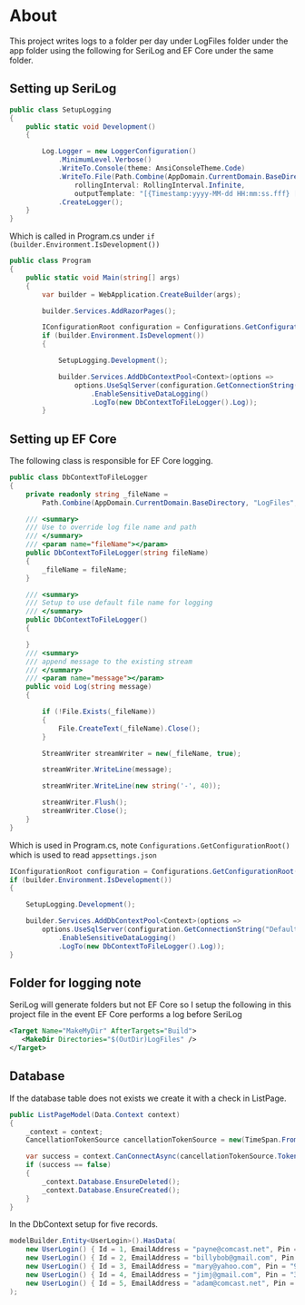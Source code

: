 ﻿# About

This project writes logs to a folder per day under LogFiles folder under the app folder using the following for SeriLog and EF Core under the same folder.

## Setting up SeriLog

```csharp
public class SetupLogging
{
    public static void Development()
    {

        Log.Logger = new LoggerConfiguration()
            .MinimumLevel.Verbose()
            .WriteTo.Console(theme: AnsiConsoleTheme.Code)
            .WriteTo.File(Path.Combine(AppDomain.CurrentDomain.BaseDirectory, "LogFiles", $"{Now.Year}-{Now.Month}-{Now.Day}", "Log.txt"),
                rollingInterval: RollingInterval.Infinite,
                outputTemplate: "[{Timestamp:yyyy-MM-dd HH:mm:ss.fff} [{Level}] {Message}{NewLine}{Exception}")
            .CreateLogger();
    }
}
```

Which is called in Program.cs under `if (builder.Environment.IsDevelopment())`

```csharp
public class Program
{
    public static void Main(string[] args)
    {
        var builder = WebApplication.CreateBuilder(args);

        builder.Services.AddRazorPages();

        IConfigurationRoot configuration = Configurations.GetConfigurationRoot();
        if (builder.Environment.IsDevelopment())
        {

            SetupLogging.Development();

            builder.Services.AddDbContextPool<Context>(options =>
                options.UseSqlServer(configuration.GetConnectionString("DefaultConnection"))
                    .EnableSensitiveDataLogging()
                    .LogTo(new DbContextToFileLogger().Log));
        }
```

## Setting up EF Core

The following class is responsible for EF Core logging.

```csharp
public class DbContextToFileLogger
{
    private readonly string _fileName = 
        Path.Combine(AppDomain.CurrentDomain.BaseDirectory, "LogFiles", $"{Now.Year}-{Now.Month}-{Now.Day}", $"EF_Log.txt");

    /// <summary>
    /// Use to override log file name and path
    /// </summary>
    /// <param name="fileName"></param>
    public DbContextToFileLogger(string fileName)
    {
        _fileName = fileName;
    }

    /// <summary>
    /// Setup to use default file name for logging
    /// </summary>
    public DbContextToFileLogger()
    {

    }
    /// <summary>
    /// append message to the existing stream
    /// </summary>
    /// <param name="message"></param>
    public void Log(string message)
    {

        if (!File.Exists(_fileName))
        {
            File.CreateText(_fileName).Close();
        }

        StreamWriter streamWriter = new(_fileName, true);

        streamWriter.WriteLine(message);

        streamWriter.WriteLine(new string('-', 40));

        streamWriter.Flush();
        streamWriter.Close();
    }
}
```

Which is used in Program.cs, note `Configurations.GetConfigurationRoot()` which is used to read `appsettings.json`

```csharp
IConfigurationRoot configuration = Configurations.GetConfigurationRoot();
if (builder.Environment.IsDevelopment())
{

    SetupLogging.Development();

    builder.Services.AddDbContextPool<Context>(options =>
        options.UseSqlServer(configuration.GetConnectionString("DefaultConnection"))
            .EnableSensitiveDataLogging()
            .LogTo(new DbContextToFileLogger().Log));
}
```

## Folder for logging note

SeriLog will generate folders but not EF Core so I setup the following in this project file in the event EF Core performs a log before SeriLog

```xml
<Target Name="MakeMyDir" AfterTargets="Build">
   <MakeDir Directories="$(OutDir)LogFiles" />
</Target>
```

## Database

If the database table does not exists we create it with a check in ListPage.


```csharp
public ListPageModel(Data.Context context)
{
    _context = context;
    CancellationTokenSource cancellationTokenSource = new(TimeSpan.FromSeconds(1));

    var success = context.CanConnectAsync(cancellationTokenSource.Token);
    if (success == false)
    {
        _context.Database.EnsureDeleted();
        _context.Database.EnsureCreated();
    }
}
```

In the DbContext setup for five records.

```csharp
modelBuilder.Entity<UserLogin>().HasData(
    new UserLogin() { Id = 1, EmailAddress = "payne@comcast.net", Pin = "12345" },
    new UserLogin() { Id = 2, EmailAddress = "billybob@gmail.com", Pin = "55555" },
    new UserLogin() { Id = 3, EmailAddress = "mary@yahoo.com", Pin = "97865" },
    new UserLogin() { Id = 4, EmailAddress = "jimj@gmail.com", Pin = "37179" },
    new UserLogin() { Id = 5, EmailAddress = "adam@comcast.net", Pin = "66666" }
);
```

